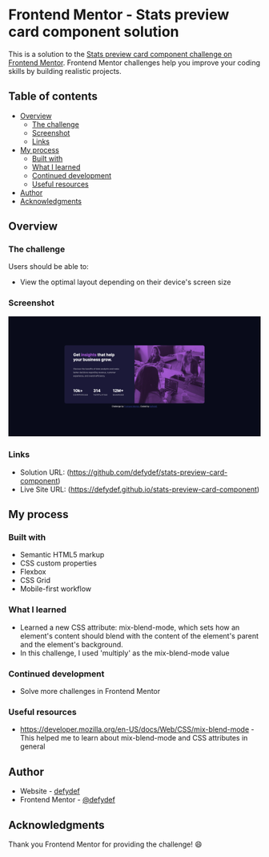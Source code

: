 # Frontend Mentor - Stats preview card component solution

This is a solution to the [Stats preview card component challenge on Frontend Mentor](https://www.frontendmentor.io/challenges/stats-preview-card-component-8JqbgoU62). Frontend Mentor challenges help you improve your coding skills by building realistic projects. 

## Table of contents

- [Overview](#overview)
  - [The challenge](#the-challenge)
  - [Screenshot](#screenshot)
  - [Links](#links)
- [My process](#my-process)
  - [Built with](#built-with)
  - [What I learned](#what-i-learned)
  - [Continued development](#continued-development)
  - [Useful resources](#useful-resources)
- [Author](#author)
- [Acknowledgments](#acknowledgments)

## Overview

### The challenge

Users should be able to:

- View the optimal layout depending on their device's screen size

### Screenshot

![](./screenshot.png)

### Links

- Solution URL: (https://github.com/defydef/stats-preview-card-component)
- Live Site URL: (https://defydef.github.io/stats-preview-card-component)

## My process

### Built with  

- Semantic HTML5 markup
- CSS custom properties
- Flexbox
- CSS Grid
- Mobile-first workflow

### What I learned

- Learned a new CSS attribute: mix-blend-mode, which sets how an element's content should blend with the content of the element's parent and the element's background.
- In this challenge, I used 'multiply' as the mix-blend-mode value 

### Continued development

- Solve more challenges in Frontend Mentor

### Useful resources

- https://developer.mozilla.org/en-US/docs/Web/CSS/mix-blend-mode - This helped me to learn about mix-blend-mode and CSS attributes in general

## Author

- Website - [defydef](https://github.com/defydef/)
- Frontend Mentor - [@defydef](https://www.frontendmentor.io/profile/defydef)

## Acknowledgments

Thank you Frontend Mentor for providing the challenge! 😄